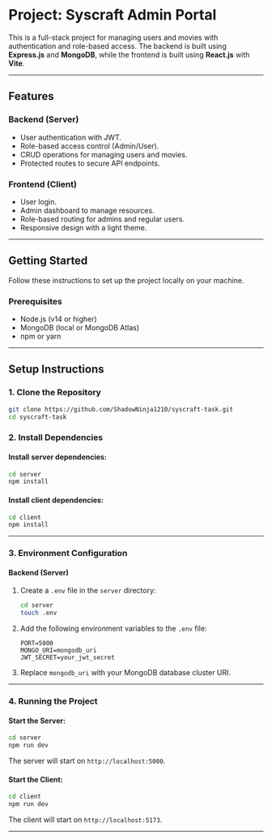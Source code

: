
# Project: Syscraft Admin Portal

This is a full-stack project for managing users and movies with authentication and role-based access. The backend is built using **Express.js** and **MongoDB**, while the frontend is built using **React.js** with **Vite**.

---

## **Features**

### Backend (Server)
- User authentication with JWT.
- Role-based access control (Admin/User).
- CRUD operations for managing users and movies.
- Protected routes to secure API endpoints.

### Frontend (Client)
- User login.
- Admin dashboard to manage resources.
- Role-based routing for admins and regular users.
- Responsive design with a light theme.

---

## **Getting Started**

Follow these instructions to set up the project locally on your machine.

### **Prerequisites**
- Node.js (v14 or higher)
- MongoDB (local or MongoDB Atlas)
- npm or yarn

---

## **Setup Instructions**

### **1. Clone the Repository**

```bash
git clone https://github.com/ShadowNinja1210/syscraft-task.git
cd syscraft-task
```

### **2. Install Dependencies**

#### Install server dependencies:
```bash
cd server
npm install
```

#### Install client dependencies:
```bash
cd client
npm install
```

---

### **3. Environment Configuration**

#### Backend (Server)
1. Create a `.env` file in the `server` directory:
   ```bash
   cd server
   touch .env
   ```

2. Add the following environment variables to the `.env` file:
   ```env
   PORT=5000
   MONGO_URI=mongodb_uri
   JWT_SECRET=your_jwt_secret
   ```

3. Replace `mongodb_uri` with your MongoDB database cluster URI.



---

### **4. Running the Project**

#### Start the Server:
```bash
cd server
npm run dev
```
The server will start on `http://localhost:5000`.

#### Start the Client:
```bash
cd client
npm run dev
```
The client will start on `http://localhost:5173`.

---


